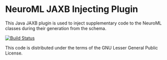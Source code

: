 NeuroML JAXB Injecting Plugin
=============================

This Java JAXB plugin is used to inject supplementary code to the NeuroML 
classes during their generation from the schema.

[![Build Status](https://travis-ci.org/NeuroML/oirg.neuroml.model.injectingplugin.png?branch=master)](https://travis-ci.org/NeuroML/org.neuroml.model.injectingplugin)

This code is distributed under the terms of the GNU Lesser General Public License.
